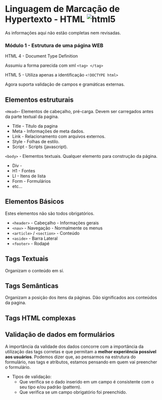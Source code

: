 # Linguagem de Marcação de Hypertexto - HTML ![html5](https://img.shields.io/badge/html5-E34F26?style=flat&logo=html5&logoColor=white)

As informações aqui não estão completas nem revisadas.

### Módulo 1 - Estrutura de uma página WEB

HTML 4 - Document Type Definition

Assumiu a forma parecida com xml `<tag> </tag>`

HTML 5 - Utiliza apenas a identificação `<!DOCTYPE html>`

Agora suporta validação de campos e gramáticas externas.

## Elementos estruturais

`<Head>`- Elementos de cabeçalho, pré-carga. Devem ser carregados antes da parte textual da pagina.

* Title - Titulo da pagina
* Meta - Informações de meta dados.
* Link - Relacionamento com arquivos externos.
* Style - Folhas de estilo.
* Script - Scripts (javascript).

`<body>` - Elementos textuais. Qualquer elemento para construção da página.

* Div -
* H1 - Fontes
* LI - Itens de lista
* Form - Formulários
* etc...

## Elementos Básicos

Estes elementos não são todos obrigatórios.

* `<header>` - Cabeçalho - Informações gerais
* `<nav>` - Navegação - Normalmente os menus
* `<article>` / `<section>` - Conteúdo
* `<aside>` - Barra Lateral
* `<footer>` - Rodapé

## Tags Textuais

Organizam o conteúdo em sí.

## Tags Semânticas

Organizam a posição dos itens da páginas. Dão significados aos conteúdos da pagina.

## Tags HTML complexas

## Validação de dados em formulários

A importância da validade dos dados concorre com a importância da utilização das tags corretas e que permitam a **melhor experiência possível aos usuários**. Podemos dizer que, ao pensarmos na estrutura do formulário, nas tags e atributos, estamos pensando em quem vai preencher o formulário.

* Tipos de validação:
  * Que verifica se o dado inserido em um campo é consistente com o seu tipo e/ou padrão (pattern).
  * Que verifica se um campo obrigatório foi preenchido.





